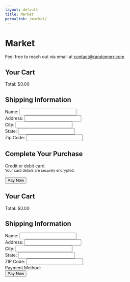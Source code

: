```yaml
---
layout: default
title: Market
permalink: /market/
---
```


# Market

Feel free to reach out via email at [contact@randomerr.com](mailto:contact@randomerr.com).






<title>Secure Checkout</title>
<link rel="stylesheet" href="{{ site.baseurl }}/assets/css/checkout.css"/>
<link rel="stylesheet" href="{{ site.baseurl }}/assets/css/stripe.css"/>
<script src="https://js.stripe.com/v3/"></script>
<script src="{{ site.baseurl }}/assets/js/combined_checkout.js"></script>
<script src="{{ site.baseurl }}/server/server.js"></script>
</head>
<body>
<main class="checkout-container">
<section id="cart-summary">
<h2>Your Cart</h2>
<div id="cart-items">
<!-- Cart items will be dynamically populated here -->
</div>
<div class="checkout-summary">
<div id="cart-total">Total: $0.00</div>
</div>
</section>

<section id="shipping-info">
<h2>Shipping Information</h2>
<form id="shipping-form">
<div class="form-group">
<label for="name">Name:</label>
<input type="text" id="name" name="name" required />
</div>

<div class="form-group">
<label for="address">Address:</label>
<input type="text" id="address" name="address" required />
</div>

<div class="form-group">
<label for="city">City:</label>
<input type="text" id="city" name="city" required />
</div>

<div class="form-group">
<label for="state">State:</label>
<input type="text" id="state" name="state" required />
</div>

<div class="form-group">
<label for="zip">Zip Code:</label>
<input type="text" id="zip" name="zip" required />
</div>

<section id="payment-section">
<h2>Complete Your Purchase</h2>
<form id="payment-form" aria-label="Payment Form">
<label for="card-element" class="form-label">Credit or debit card</label>
<div id="card-element" class="card-input"></div>
<small id="card-help" class="form-text">Your card details are securely encrypted.</small>

<button id="submit-button" aria-label="Pay Now">Pay Now</button>
<div id="spinner" class="spinner hidden" aria-hidden="true"></div>
<div id="card-errors" role="alert" aria-live="polite"></div>
</form>
</section>




<!DOCTYPE html>
<html lang="en">
<head>
  <meta charset="UTF-8">
  <meta name="viewport" content="width=device-width, initial-scale=1.0">
  <title>Shopping Cart</title>
  <style>
    /* Basic styles for cart and payment form */
    .cart-item {
      display: flex;
      align-items: center;
      margin-bottom: 1rem;
    }
    .cart-item img {
      max-width: 100px;
      margin-right: 1rem;
    }
    .cart-item-details {
      flex-grow: 1;
    }
    .cart-item-actions {
      display: flex;
      align-items: center;
    }
    .cart-item-actions button {
      margin-right: 0.5rem;
    }
    #spinner {
      display: none;
      border: 4px solid rgba(0,0,0,0.1);
      border-radius: 50%;
      border-top: 4px solid #000;
      width: 40px;
      height: 40px;
      animation: spin 1s linear infinite;
    }
    @keyframes spin {
      0% { transform: rotate(0deg); }
      100% { transform: rotate(360deg); }
    }
    .hidden {
      display: none;
    }
  </style>
</head>
<body>

  <div id="cart">
    <h2>Your Cart</h2>
    <div id="cart-items"></div>
    <div id="cart-total">Total: $0.00</div>
  </div>

  <div id="checkout">
    <h2>Shipping Information</h2>
    <form id="shipping-form">
      <label for="name">Name:</label>
      <input type="text" id="name" required><br>
      <label for="address">Address:</label>
      <input type="text" id="address" required><br>
      <label for="city">City:</label>
      <input type="text" id="city" required><br>
      <label for="state">State:</label>
      <input type="text" id="state" required><br>
      <label for="zip">ZIP Code:</label>
      <input type="text" id="zip" required><br>
      <label for="payment">Payment Method:</label>
      <div id="card-element"></div>
      <div id="error-message" style="color: red;"></div>
      <div id="spinner"></div>
      <button type="submit">Pay Now</button>
    </form>
  </div>

  <!-- Stripe.js library -->
  <script src="https://js.stripe.com/v3/"></script>
  <!-- Your custom script -->
  <script src="{{ site.baseurl }}/assets/js/combined_checkout.js"></script>
  <script src="{{ site.baseurl }}/server/server.js"></script>
</body>
</html>







<style>
  .spinner {
  border: 4px solid rgba(0,0,0,0.1);
  border-radius: 50%;
  border-top: 4px solid #3498db;
  width: 30px;
  height: 30px;
  animation: spin 1s linear infinite;
}

.hidden {
  display: none;
}

@keyframes spin {
  0% { transform: rotate(0deg); }
  100% { transform: rotate(360deg); }
}

#card-errors {
  color: red;
}

.btn-submit {
  background-color: #4CAF50; /* Green */
  color: white;
  padding: 14px 20px;
  border: none;
  cursor: pointer;
}

.btn-submit:hover {
  background-color: #45a049;
}
</style>

